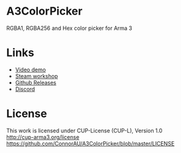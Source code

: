 # A3ColorPicker
RGBA1, RGBA256 and Hex color picker for Arma 3

# Links
- [Video demo](https://youtu.be/n5GnhDNEJUY)
- [Steam workshop](https://steamcommunity.com/sharedfiles/filedetails/?id=1668729705)
- [Github Releases](https://github.com/ConnorAU/A3ColorPicker/releases)
- [Discord](https://discord.gg/DMkxetD)

# License
This work is licensed under CUP-License (CUP-L), Version 1.0  
http://cup-arma3.org/license  
https://github.com/ConnorAU/A3ColorPicker/blob/master/LICENSE
